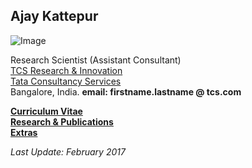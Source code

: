 ## Ajay Kattepur

![Image](https://ajaykattepur.github.io/ajaykattepur/ajay.jpg)

Research Scientist (Assistant Consultant)           
[TCS Research & Innovation](http://research-innovation.tcs.com/research/Pages/default.aspx)  
[Tata Consultancy Services](https://www.tcs.com/)  
Bangalore, India.
**email: firstname.lastname @ tcs.com**
   
       
[**Curriculum Vitae**](cv.md)   
[**Research & Publications**](research.md)  
[**Extras**](extras.md)


_Last Update: February 2017_
